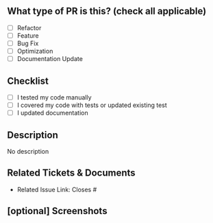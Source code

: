 <!--
     For Work In Progress Pull Requests, please use the Draft PR feature,
     see https://github.blog/2019-02-14-introducing-draft-pull-requests/ for further details.
     For a timely review/response, please avoid force-pushing additional
     commits if your PR already received reviews or comments.
     Before submitting a Pull Request, please ensure you've done the following:
     - 👷‍♀️ Create small PRs. In most cases this will be possible.
     - ✅ Provide tests for your changes.
     - 📝 Use descriptive commit messages.
     - 📗 Update any related documentation and include any relevant screenshots.
-->

## What type of PR is this? (check all applicable)
<!--
Add 'X' character between brackets, if applicable.
-->

- [ ] Refactor
- [ ] Feature
- [ ] Bug Fix
- [ ] Optimization
- [ ] Documentation Update

## Checklist
<!--
Add 'X' character between brackets, if applicable.
-->

- [ ] I tested my code manually
- [ ] I covered my code with tests or updated existing test
- [ ] I updated documentation

## Description
<!--
Please, describe what your PR is related to. Business need as minimum.
-->

No description

## Related Tickets & Documents
<!--
For pull requests that relate an issue, please include JIRA ticket links below.
-->

- Related Issue Link: Closes #

## [optional] Screenshots
